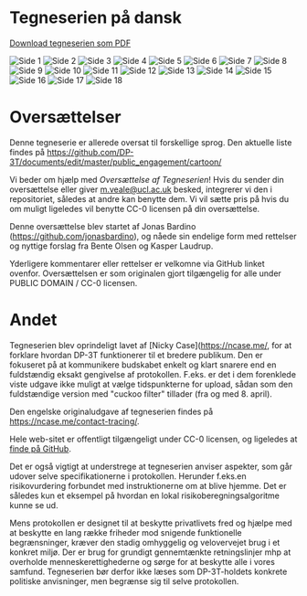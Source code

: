 # Tegneserien på dansk

[Download tegneserien som PDF](comic-dk.pdf)

![Side 1](dk_panel0001.png)
![Side 2](dk_panel0002.png)
![Side 3](dk_panel0003.png)
![Side 4](dk_panel0004.png)
![Side 5](dk_panel0005.png)
![Side 6](dk_panel0006.png)
![Side 7](dk_panel0007.png)
![Side 8](dk_panel0008.png)
![Side 9](dk_panel0009.png)
![Side 10](dk_panel0010.png)
![Side 11](dk_panel0011.png)
![Side 12](dk_panel0012.png)
![Side 13](dk_panel0013.png)
![Side 14](dk_panel0014.png)
![Side 15](dk_panel0015.png)
![Side 16](dk_panel0016.png)
![Side 17](dk_panel0017.png)
![Side 18](dk_panel0018.png)

# Oversættelser

Denne tegneserie er allerede oversat til forskellige sprog. 
Den aktuelle liste findes på
https://github.com/DP-3T/documents/edit/master/public_engagement/cartoon/

Vi beder om hjælp med *Oversættelse af Tegneserien*! Hvis du sender din
oversættelse eller giver m.veale@ucl.ac.uk besked, integrerer vi den i
repositoriet, således at andre kan benytte dem. Vi vil sætte pris på hvis du
om muligt ligeledes vil benytte CC-0 licensen på din oversættelse.

Denne oversættelse blev startet af Jonas Bardino
(https://github.com/jonasbardino), og nåede sin endelige form med rettelser og
nyttige forslag fra Bente Olsen og Kasper Laudrup.

Yderligere kommentarer eller rettelser er velkomne via GitHub linket ovenfor.
Oversættelsen er som originalen gjort tilgængelig for alle under PUBLIC DOMAIN
/ CC-0 licensen.

# Andet

Tegneserien blev oprindeligt lavet af [Nicky Case](https://ncase.me/, for at
forklare hvordan DP-3T funktionerer til et bredere publikum. Den er fokuseret på
at kommunikere budskabet enkelt og klart snarere end en fuldstændig eksakt
gengivelse af protokollen. F.eks. er det i dem forenklede viste udgave ikke
muligt at vælge tidspunkterne for upload, sådan som den fuldstændige version med
"cuckoo filter" tillader (fra og med 8. april).

Den engelske originaludgave af tegneserien findes på https://ncase.me/contact-tracing/. 

Hele web-sitet er offentligt tilgængeligt under CC-0
 licensen, og ligeledes at [finde på GitHub](https://github.com/ncase/ncase.github.io).

Det er også vigtigt at understrege at tegneserien anviser aspekter, som går
udover selve specifikationerne i protokollen. Herunder f.eks.en risikovurdering
forbundet med instruktionerne om at blive hjemme. Det er således kun et eksempel
på hvordan en lokal risikoberegningsalgoritme kunne se ud.

Mens protokollen er designet til at beskytte privatlivets fred og hjælpe med at
beskytte en lang række friheder mod snigende funktionelle begrænsninger, kræver
den stadig omhyggelig og velovervejet brug i et konkret miljø. Der er brug for
grundigt gennemtænkte retningslinjer mhp at overholde
menneskerettighederne og sørge for at beskytte alle i vores samfund.
Tegneserien bør derfor ikke læses som DP-3T-holdets konkrete politiske
anvisninger, men begrænse sig til selve protokollen.
